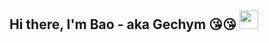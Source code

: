 ## Hi there, I'm Bao - aka Gechym 😘😘 <img src="https://raw.githubusercontent.com/iampavangandhi/iampavangandhi/master/gifs/Hi.gif" width="30px"></h2>
